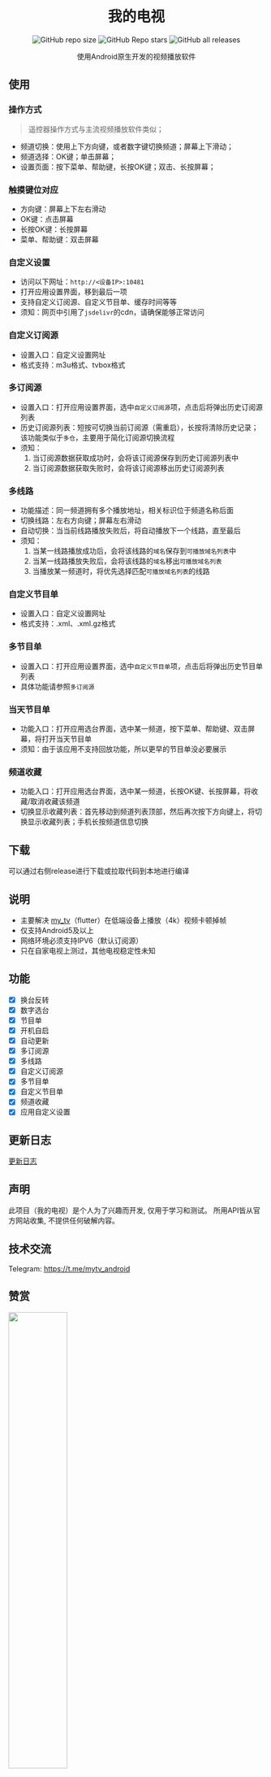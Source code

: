 <div align="center">
    <h1>我的电视</h1>
<div align="center">

![GitHub repo size](https://img.shields.io/github/repo-size/yaoxieyoulei/mytv-android)
![GitHub Repo stars](https://img.shields.io/github/stars/yaoxieyoulei/mytv-android)
![GitHub all releases](https://img.shields.io/github/downloads/yaoxieyoulei/mytv-android/total)

</div>
    <p>使用Android原生开发的视频播放软件</p>
</div>

## 使用

### 操作方式

> 遥控器操作方式与主流视频播放软件类似；

- 频道切换：使用上下方向键，或者数字键切换频道；屏幕上下滑动；
- 频道选择：OK键；单击屏幕；
- 设置页面：按下菜单、帮助键，长按OK键；双击、长按屏幕；

### 触摸键位对应

- 方向键：屏幕上下左右滑动
- OK键：点击屏幕
- 长按OK键：长按屏幕
- 菜单、帮助键：双击屏幕

### 自定义设置

- 访问以下网址：`http://<设备IP>:10481`
- 打开应用设置界面，移到最后一项
- 支持自定义订阅源、自定义节目单、缓存时间等等
- 须知：网页中引用了`jsdelivr`的cdn，请确保能够正常访问

### 自定义订阅源

- 设置入口：自定义设置网址
- 格式支持：m3u格式、tvbox格式

### 多订阅源

- 设置入口：打开应用设置界面，选中`自定义订阅源`项，点击后将弹出历史订阅源列表
- 历史订阅源列表：短按可切换当前订阅源（需重启），长按将清除历史记录；该功能类似于`多仓`，主要用于简化订阅源切换流程
- 须知：
    1. 当订阅源数据获取成功时，会将该订阅源保存到历史订阅源列表中
    2. 当订阅源数据获取失败时，会将该订阅源移出历史订阅源列表

### 多线路

- 功能描述：同一频道拥有多个播放地址，相关标识位于频道名称后面
- 切换线路：左右方向键；屏幕左右滑动
- 自动切换：当当前线路播放失败后，将自动播放下一个线路，直至最后
- 须知：
    1. 当某一线路播放成功后，会将该线路的`域名`保存到`可播放域名列表`中
    2. 当某一线路播放失败后，会将该线路的`域名`移出`可播放域名列表`
    3. 当播放某一频道时，将优先选择匹配`可播放域名列表`的线路

### 自定义节目单

- 设置入口：自定义设置网址
- 格式支持：.xml、.xml.gz格式

### 多节目单

- 设置入口：打开应用设置界面，选中`自定义节目单`项，点击后将弹出历史节目单列表
- 具体功能请参照`多订阅源`

### 当天节目单

- 功能入口：打开应用选台界面，选中某一频道，按下菜单、帮助键、双击屏幕，将打开当天节目单
- 须知：由于该应用不支持回放功能，所以更早的节目单没必要展示

### 频道收藏

- 功能入口：打开应用选台界面，选中某一频道，长按OK键、长按屏幕，将收藏/取消收藏该频道
- 切换显示收藏列表：首先移动到频道列表顶部，然后再次按下方向键上，将切换显示收藏列表；手机长按频道信息切换

## 下载

可以通过右侧release进行下载或拉取代码到本地进行编译

## 说明

- 主要解决 [my_tv](https://github.com/yaoxieyoulei/my_tv)（flutter）在低端设备上播放（4k）视频卡顿掉帧
- 仅支持Android5及以上
- 网络环境必须支持IPV6（默认订阅源）
- 只在自家电视上测过，其他电视稳定性未知

## 功能

- [x] 换台反转
- [x] 数字选台
- [x] 节目单
- [x] 开机自启
- [x] 自动更新
- [x] 多订阅源
- [x] 多线路
- [x] 自定义订阅源
- [x] 多节目单
- [x] 自定义节目单
- [x] 频道收藏
- [x] 应用自定义设置

## 更新日志

[更新日志](./CHANGELOG.md)

## 声明

此项目（我的电视）是个人为了兴趣而开发, 仅用于学习和测试。 所用API皆从官方网站收集, 不提供任何破解内容。

## 技术交流

Telegram: https://t.me/mytv_android

## 赞赏

<img src="./screenshots/mm_reward_qrcode.png" width="48%"/>

## 致谢

- [my-tv](https://github.com/lizongying/my-tv)
- [参考设计稿](https://github.com/lizongying/my-tv/issues/594)
- [IPV6直播源](https://github.com/zhumeng11/IPTV)
- [live](https://github.com/fanmingming/live)
- 等等
